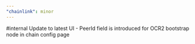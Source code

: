 ```yaml
---
"chainlink": minor
---
```


#internal Update to latest UI - PeerId field is introduced for OCR2 bootstrap node in chain config page
